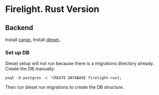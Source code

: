# Firelight. Rust Version

## Backend
Install [cargo.](https://doc.rust-lang.org/cargo/getting-started/installation.html) Install [diesel.](https://diesel.rs/guides/getting-started).

### Set up DB
Diesel setup will not run because there is a migrations directory already. Create the DB manually:
```
psql -U postgres -c 'CREATE DATABASE firelight-rust;
```
Then run diesel run migrations to create the DB structure.